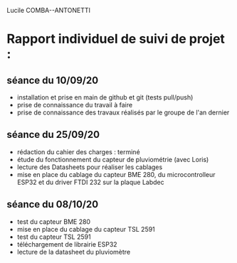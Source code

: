 Lucile COMBA--ANTONETTI 

Rapport individuel de suivi de projet :
==
séance du 10/09/20  
- 
- installation et prise en main de github et git (tests pull/push)  
- prise de connaissance du travail à faire  
- prise de connaissance des travaux réalisés par le groupe de l'an dernier 

séance du 25/09/20  
- 
- rédaction du cahier des charges : terminé
- étude du fonctionnement du capteur de pluviométrie (avec Loris)
- lecture des Datasheets pour réaliser les cablages
- mise en place du cablage du capteur BME 280, du microcontrolleur ESP32 et du driver FTDI 232 sur la plaque Labdec  

séance du 08/10/20  
- 
- test du capteur BME 280  
- mise en place du cablage du capteur TSL 2591  
- test du capteur TSL 2591  
- téléchargement de librairie ESP32  
- lecture de la datasheet du pluviomètre  

